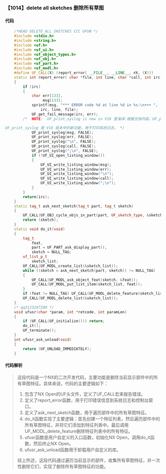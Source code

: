 ### 【1014】delete all sketches 删除所有草图

#### 代码

```cpp
    /*HEAD DELETE_ALL_SKETCHES CCC UFUN */  
    #include <stdio.h>  
    #include <string.h>  
    #include <uf.h>  
    #include <uf_ui.h>  
    #include <uf_object_types.h>  
    #include <uf_obj.h>  
    #include <uf_part.h>  
    #include <uf_modl.h>  
    #define UF_CALL(X) (report_error( __FILE__, __LINE__, #X, (X)))  
    static int report_error( char *file, int line, char *call, int irc)  
    {  
        if (irc)  
        {  
            char err[133],  
                 msg[133];  
            sprintf(msg, "*** ERROR code %d at line %d in %s:\n+++ ",  
                irc, line, file);  
            UF_get_fail_message(irc, err);  
        /*  NOTE:  UF_print_syslog is new in V18 里海译:根据文档内容，UF_print_syslog 是 V18 版本中的新增功能。

UF_print_syslog 是 V18 版本中的新功能，用于打印系统日志。 */  
            UF_print_syslog(msg, FALSE);  
            UF_print_syslog(err, FALSE);  
            UF_print_syslog("\n", FALSE);  
            UF_print_syslog(call, FALSE);  
            UF_print_syslog(";\n", FALSE);  
            if (!UF_UI_open_listing_window())  
            {  
                UF_UI_write_listing_window(msg);  
                UF_UI_write_listing_window(err);  
                UF_UI_write_listing_window("\n");  
                UF_UI_write_listing_window(call);  
                UF_UI_write_listing_window(";\n");  
            }  
        }  
        return(irc);  
    }  
    static tag_t ask_next_sketch(tag_t part, tag_t sketch)  
    {  
        UF_CALL(UF_OBJ_cycle_objs_in_part(part, UF_sketch_type, &sketch));  
        return (sketch);  
    }  
    static void do_it(void)  
    {  
        tag_t  
            feat,  
            part = UF_PART_ask_display_part(),  
            sketch = NULL_TAG;  
        uf_list_p_t  
            sketch_list;  
        UF_CALL(UF_MODL_create_list(&sketch_list));  
        while ((sketch = ask_next_sketch(part, sketch)) != NULL_TAG)  
        {  
            UF_CALL(UF_MODL_ask_object_feat(sketch, &feat));  
            UF_CALL(UF_MODL_put_list_item(sketch_list, feat));  
        }  
        if (feat != NULL_TAG) UF_CALL(UF_MODL_delete_feature(sketch_list));  
        UF_CALL(UF_MODL_delete_list(&sketch_list));  
    }  
    /* qq3123197280 */  
    void ufusr(char *param, int *retcode, int paramLen)  
    {  
        if (UF_CALL(UF_initialize())) return;  
        do_it();  
        UF_terminate();  
    }  
    int ufusr_ask_unload(void)  
    {  
        return (UF_UNLOAD_IMMEDIATELY);  
    }

```

#### 代码解析

> 这段代码是一个NX的二次开发代码，主要功能是删除当前显示部件中的所有草图特征。具体来说，代码的主要逻辑如下：
>
> 1. 包含了NX Open的UF头文件，定义了UF_CALL宏来报告错误。
> 2. 定义了report_error函数，用于打印错误信息到系统日志和控制台窗口。
> 3. 定义了ask_next_sketch函数，用于遍历部件中的所有草图特征。
> 4. do_it函数实现了主要逻辑：首先创建一个特征列表，然后遍历部件中的所有草图特征，并将它们添加到特征列表中。最后调用UF_MODL_delete_feature删除特征列表中的所有特征。
> 5. ufusr函数是用户自定义的入口函数，初始化NX Open，调用do_it函数，然后终止NX Open。
> 6. ufusr_ask_unload函数用于卸载用户自定义的库。
>
> 综上所述，这段代码通过遍历当前显示的部件，收集所有草图特征，并一次性删除它们，实现了删除所有草图特征的功能。
>

